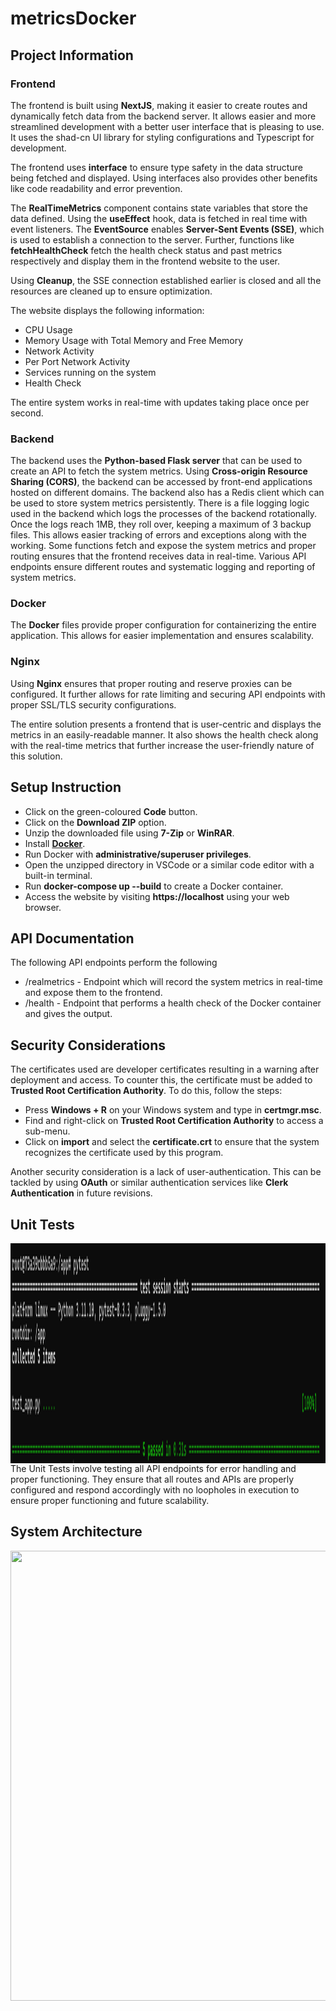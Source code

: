 ﻿# metricsDocker
## Project Information
### Frontend
The frontend is built using **NextJS**, making it easier to create routes and dynamically fetch data from the backend server.
It allows easier and more streamlined development with a better user interface that is pleasing to use. It uses the shad-cn UI library for styling configurations and Typescript for development.

The frontend uses **interface** to ensure type safety in the data structure being fetched and displayed. Using interfaces also provides other benefits like code readability and error prevention.

The **RealTimeMetrics** component contains state variables that store the data defined. Using the **useEffect** hook, data is fetched in real time with event listeners. The **EventSource** enables **Server-Sent Events (SSE)**, which is used to establish a connection to the server.
Further, functions like **fetchHealthCheck** fetch the health check status and past metrics respectively and display them in the frontend website to the user.

Using **Cleanup**, the SSE connection established earlier is closed and all the resources are cleaned up to ensure optimization.

The website displays the following information:
- CPU Usage
- Memory Usage with Total Memory and Free Memory
- Network Activity
- Per Port Network Activity
- Services running on the system
- Health Check

The entire system works in real-time with updates taking place once per second.

### Backend
The backend uses the **Python-based Flask server** that can be used to create an API to fetch the system metrics. Using **Cross-origin Resource Sharing (CORS)**, the backend can be accessed by front-end applications hosted on different domains.
The backend also has a Redis client which can be used to store system metrics persistently. There is a file logging logic used in the backend which logs the processes of the backend rotationally. Once the logs reach 1MB, they roll over, keeping a maximum of 3 backup files. This allows easier tracking of errors and exceptions along with the working. Some functions fetch and expose the system metrics and proper routing ensures that the frontend receives data in real-time.
Various API endpoints ensure different routes and systematic logging and reporting of system metrics.

### Docker
The **Docker** files provide proper configuration for containerizing the entire application. This allows for easier implementation and ensures scalability.

### Nginx
Using **Nginx** ensures that proper routing and reserve proxies can be configured. It further allows for rate limiting and securing API endpoints with proper SSL/TLS security configurations.

The entire solution presents a frontend that is user-centric and displays the metrics in an easily-readable manner. It also shows the health check along with the real-time metrics that further increase the user-friendly nature of this solution.

## Setup Instruction
- Click on the green-coloured **Code** button.
- Click on the **Download ZIP** option.
- Unzip the downloaded file using **7-Zip** or **WinRAR**.
- Install [**Docker**](https://www.docker.com/products/docker-desktop/).
- Run Docker with **administrative/superuser privileges**.
- Open the unzipped directory in VSCode or a similar code editor with a built-in terminal.
- Run **docker-compose up --build** to create a Docker container.
- Access the website by visiting **https://localhost** using your web browser.

## API Documentation
The following API endpoints perform the following
- /realmetrics - Endpoint which will record the system metrics in real-time and expose them to the frontend.
- /health - Endpoint that performs a health check of the Docker container and gives the output.

## Security Considerations
The certificates used are developer certificates resulting in a warning after deployment and access. To counter this, the certificate must be added to **Trusted Root Certification Authority**.
To do this, follow the steps:
- Press **Windows + R** on your Windows system and type in **certmgr.msc**.
- Find and right-click on **Trusted Root Certification Authority** to access a sub-menu.
- Click on **import** and select the **certificate.crt** to ensure that the system recognizes the certificate used by this program.

Another security consideration is a lack of user-authentication. This can be tackled by using **OAuth** or similar authentication services like **Clerk Authentication** in future revisions.

## Unit Tests
<a href="unit-test"><img src="images/unit-test.png" align="middle" width="1080" height="352"></a>
The Unit Tests involve testing all API endpoints for error handling and proper functioning. They ensure that all routes and APIs are properly configured and respond accordingly with no loopholes in execution to ensure proper functioning and future scalability.

## System Architecture
<a href="unit-test"><img src="images/metricsDocker_System-Architecture.png" align="middle" width="1280" height="720"></a>

